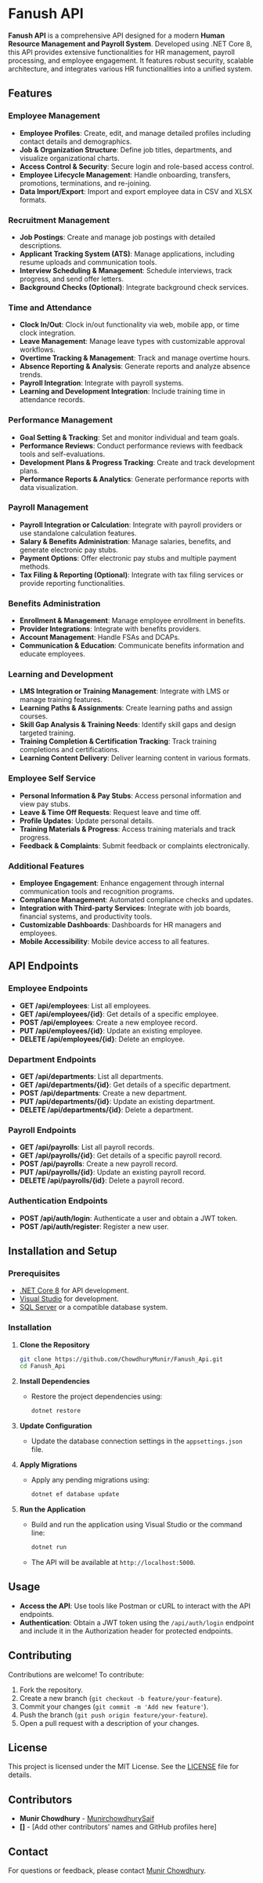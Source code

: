 # Fanush API

**Fanush API** is a comprehensive API designed for a modern **Human Resource Management and Payroll System**. Developed using .NET Core 8, this API provides extensive functionalities for HR management, payroll processing, and employee engagement. It features robust security, scalable architecture, and integrates various HR functionalities into a unified system.

## Features

### Employee Management
- **Employee Profiles**: Create, edit, and manage detailed profiles including contact details and demographics.
- **Job & Organization Structure**: Define job titles, departments, and visualize organizational charts.
- **Access Control & Security**: Secure login and role-based access control.
- **Employee Lifecycle Management**: Handle onboarding, transfers, promotions, terminations, and re-joining.
- **Data Import/Export**: Import and export employee data in CSV and XLSX formats.

### Recruitment Management
- **Job Postings**: Create and manage job postings with detailed descriptions.
- **Applicant Tracking System (ATS)**: Manage applications, including resume uploads and communication tools.
- **Interview Scheduling & Management**: Schedule interviews, track progress, and send offer letters.
- **Background Checks (Optional)**: Integrate background check services.

### Time and Attendance
- **Clock In/Out**: Clock in/out functionality via web, mobile app, or time clock integration.
- **Leave Management**: Manage leave types with customizable approval workflows.
- **Overtime Tracking & Management**: Track and manage overtime hours.
- **Absence Reporting & Analysis**: Generate reports and analyze absence trends.
- **Payroll Integration**: Integrate with payroll systems.
- **Learning and Development Integration**: Include training time in attendance records.

### Performance Management
- **Goal Setting & Tracking**: Set and monitor individual and team goals.
- **Performance Reviews**: Conduct performance reviews with feedback tools and self-evaluations.
- **Development Plans & Progress Tracking**: Create and track development plans.
- **Performance Reports & Analytics**: Generate performance reports with data visualization.

### Payroll Management
- **Payroll Integration or Calculation**: Integrate with payroll providers or use standalone calculation features.
- **Salary & Benefits Administration**: Manage salaries, benefits, and generate electronic pay stubs.
- **Payment Options**: Offer electronic pay stubs and multiple payment methods.
- **Tax Filing & Reporting (Optional)**: Integrate with tax filing services or provide reporting functionalities.

### Benefits Administration
- **Enrollment & Management**: Manage employee enrollment in benefits.
- **Provider Integrations**: Integrate with benefits providers.
- **Account Management**: Handle FSAs and DCAPs.
- **Communication & Education**: Communicate benefits information and educate employees.

### Learning and Development
- **LMS Integration or Training Management**: Integrate with LMS or manage training features.
- **Learning Paths & Assignments**: Create learning paths and assign courses.
- **Skill Gap Analysis & Training Needs**: Identify skill gaps and design targeted training.
- **Training Completion & Certification Tracking**: Track training completions and certifications.
- **Learning Content Delivery**: Deliver learning content in various formats.

### Employee Self Service
- **Personal Information & Pay Stubs**: Access personal information and view pay stubs.
- **Leave & Time Off Requests**: Request leave and time off.
- **Profile Updates**: Update personal details.
- **Training Materials & Progress**: Access training materials and track progress.
- **Feedback & Complaints**: Submit feedback or complaints electronically.

### Additional Features
- **Employee Engagement**: Enhance engagement through internal communication tools and recognition programs.
- **Compliance Management**: Automated compliance checks and updates.
- **Integration with Third-party Services**: Integrate with job boards, financial systems, and productivity tools.
- **Customizable Dashboards**: Dashboards for HR managers and employees.
- **Mobile Accessibility**: Mobile device access to all features.

## API Endpoints

### Employee Endpoints
- **GET /api/employees**: List all employees.
- **GET /api/employees/{id}**: Get details of a specific employee.
- **POST /api/employees**: Create a new employee record.
- **PUT /api/employees/{id}**: Update an existing employee.
- **DELETE /api/employees/{id}**: Delete an employee.

### Department Endpoints
- **GET /api/departments**: List all departments.
- **GET /api/departments/{id}**: Get details of a specific department.
- **POST /api/departments**: Create a new department.
- **PUT /api/departments/{id}**: Update an existing department.
- **DELETE /api/departments/{id}**: Delete a department.

### Payroll Endpoints
- **GET /api/payrolls**: List all payroll records.
- **GET /api/payrolls/{id}**: Get details of a specific payroll record.
- **POST /api/payrolls**: Create a new payroll record.
- **PUT /api/payrolls/{id}**: Update an existing payroll record.
- **DELETE /api/payrolls/{id}**: Delete a payroll record.

### Authentication Endpoints
- **POST /api/auth/login**: Authenticate a user and obtain a JWT token.
- **POST /api/auth/register**: Register a new user.

## Installation and Setup

### Prerequisites
- [.NET Core 8](https://dotnet.microsoft.com/download/dotnet/8.0) for API development.
- [Visual Studio](https://visualstudio.microsoft.com/) for development.
- [SQL Server](https://www.microsoft.com/en-us/sql-server/sql-server-downloads) or a compatible database system.

### Installation
1. **Clone the Repository**
   ```bash
   git clone https://github.com/ChowdhuryMunir/Fanush_Api.git
   cd Fanush_Api
   ```

2. **Install Dependencies**
   - Restore the project dependencies using:
     ```bash
     dotnet restore
     ```

3. **Update Configuration**
   - Update the database connection settings in the `appsettings.json` file.

4. **Apply Migrations**
   - Apply any pending migrations using:
     ```bash
     dotnet ef database update
     ```

5. **Run the Application**
   - Build and run the application using Visual Studio or the command line:
     ```bash
     dotnet run
     ```
   - The API will be available at `http://localhost:5000`.

## Usage

- **Access the API**: Use tools like Postman or cURL to interact with the API endpoints.
- **Authentication**: Obtain a JWT token using the `/api/auth/login` endpoint and include it in the Authorization header for protected endpoints.

## Contributing

Contributions are welcome! To contribute:
1. Fork the repository.
2. Create a new branch (`git checkout -b feature/your-feature`).
3. Commit your changes (`git commit -m 'Add new feature'`).
4. Push the branch (`git push origin feature/your-feature`).
5. Open a pull request with a description of your changes.

## License

This project is licensed under the MIT License. See the [LICENSE](LICENSE) file for details.

## Contributors

- **Munir Chowdhury** - [MunirchowdhurySaif](https://github.com/chowdhuryMunir)
- **[]** - [Add other contributors' names and GitHub profiles here]

## Contact

For questions or feedback, please contact [Munir Chowdhury](https://github.com/chowdhuryMunir).
